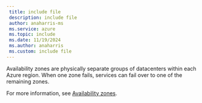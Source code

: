 ```yaml
---
 title: include file
 description: include file
 author: anaharris-ms
 ms.service: azure
 ms.topic: include
 ms.date: 11/19/2024
 ms.author: anaharris
 ms.custom: include file
---
```


Availability zones are physically separate groups of datacenters within each Azure region. When one zone fails, services can fail over to one of the remaining zones.

For more information, see [Availability zones](/azure/reliability/availability-zones-overview).

